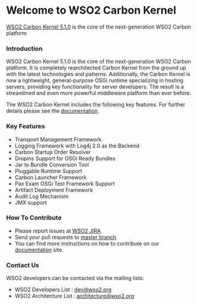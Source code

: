 # Welcome to WSO2 Carbon Kernel
[WSO2 Carbon Kernel 5.1.0](http://wso2.com/products/carbon/) is the core of the next-generation WSO2 Carbon platform

### Introduction
WSO2 Carbon Kernel 5.1.0 is the core of the next-generation WSO2 Carbon platform. It is completely rearchitected Carbon Kernel from the ground up with the latest technologies and patterns. Additionally, the Carbon Kernel is now a lightweight, general-purpose OSGi runtime specializing in hosting servers, providing key functionality for server developers. The result is a streamlined and even more powerful middleware platform than ever before.

The WSO2 Carbon Kernel includes the following key features. For further details please see the [documentation](https://docs.wso2.com/display/Carbon510).

### Key Features
* Transport Management Framework
* Logging Framework with Log4j 2.0 as the Backend
* Carbon Startup Order Resolver
* Dropins Support for OSGi Ready Bundles
* Jar to Bundle Conversion Tool
* Pluggable Runtime Support
* Carbon Launcher Framework
* Pax Exam OSGi Test Framework Support
* Artifact Deployment Framework
* Audit Log Mechanism
* JMX support

### How To Contribute
* Please report issues at [WSO2 JIRA](https://wso2.org/jira/browse/Carbon).
* Send your pull requests to [master branch](https://github.com/wso2/carbon-kernel/tree/master)
* You can find more instructions on how to contribute on our [documentation](https://docs.wso2.com/display/Carbon510) site.

### Contact Us
WSO2 developers can be contacted via the mailing lists:
* WSO2 Developers List : dev@wso2.org
* WSO2 Architecture List : architecture@wso2.org
